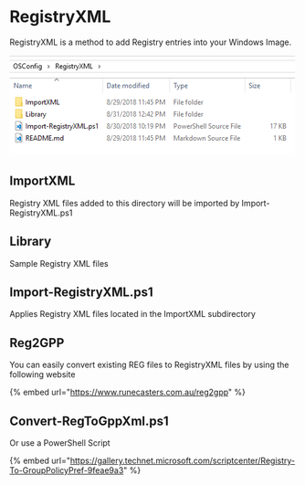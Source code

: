 # RegistryXML

RegistryXML is a method to add Registry entries into your Windows Image.

![](../../.gitbook/assets/2018-09-02_23-44-23.png)

## ImportXML

Registry XML files added to this directory will be imported by Import-RegistryXML.ps1

## Library

Sample Registry XML files

## Import-RegistryXML.ps1

Applies Registry XML files located in the ImportXML subdirectory

## Reg2GPP

You can easily convert existing REG files to RegistryXML files by using the following website

{% embed url="https://www.runecasters.com.au/reg2gpp" %}

## Convert-RegToGppXml.ps1

Or use a PowerShell Script

{% embed url="https://gallery.technet.microsoft.com/scriptcenter/Registry-To-GroupPolicyPref-9feae9a3" %}

